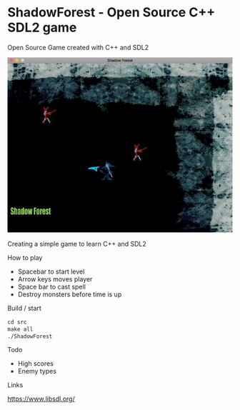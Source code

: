 # ShadowForest - Open Source C++ SDL2 game

Open Source Game created with C++ and SDL2

![Alt text](screenshot.jpg?raw=true "Screenshot")

Creating a simple game to learn C++ and SDL2

How to play
* Spacebar to start level
* Arrow keys moves player
* Space bar to cast spell
* Destroy monsters before time is up

Build / start
```
cd src
make all
./ShadowForest
```

Todo
* High scores
* Enemy types

Links

https://www.libsdl.org/

